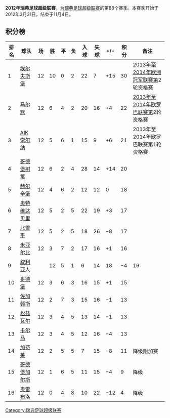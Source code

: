 **2012年瑞典足球超级联赛**，为[瑞典足球超级联赛](../Page/瑞典足球超级联赛.md "wikilink")的第88个赛季。本赛季开始于2012年3月31日，结束于11月4日。

## 积分榜

| 排名 | 球队                                                             | 场   | 胜  | 平 | 负 | 入球 | 失球 | \+/- | 积分 | 备注                                                                                    |
| -- | -------------------------------------------------------------- | --- | -- | - | - | -- | -- | ---- | -- | ------------------------------------------------------------------------------------- |
| 1  | [埃尔夫斯堡](https://zh.wikipedia.org/wiki/IF埃尔夫斯堡 "wikilink")      | 12  | 10 | 0 | 2 | 22 | 7  | \+15 | 30 | [2013年至2014年欧洲冠军联赛第](https://zh.wikipedia.org/wiki/2013年至2014年欧洲冠军联赛 "wikilink")2轮资格赛 |
| 2  | [马尔默](https://zh.wikipedia.org/wiki/马尔默足球俱乐部 "wikilink")       | 12  | 6  | 4 | 2 | 20 | 16 | \+4  | 22 | [2013年至2014年欧罗巴联赛第](https://zh.wikipedia.org/wiki/2013年至2014年欧罗巴联赛 "wikilink")2轮资格赛   |
| 3  | [AIK索尔纳](https://zh.wikipedia.org/wiki/AIK索尔纳 "wikilink")      | 12  | 5  | 6 | 1 | 15 | 9  | \+6  | 21 | 2013年至2014年欧罗巴联赛第1轮资格赛                                                                |
| 4  | [哥德堡树篱](https://zh.wikipedia.org/wiki/哥德堡树篱 "wikilink")        | 12  | 6  | 2 | 4 | 28 | 14 | \+14 | 20 |                                                                                       |
| 5  | [赫尔辛堡](https://zh.wikipedia.org/wiki/赫尔辛堡足球俱乐部 "wikilink")     | 12  | 4  | 6 | 2 | 12 | 12 | 0    | 18 |                                                                                       |
| 6  | [奥特维达贝里](https://zh.wikipedia.org/wiki/奥特维达贝里足球俱乐部 "wikilink") | 12  | 5  | 2 | 5 | 22 | 19 | \+3  | 17 |                                                                                       |
| 7  | [北雪平](https://zh.wikipedia.org/wiki/北雪平足球俱乐部 "wikilink")       | 12  | 5  | 2 | 5 | 18 | 26 | −8   | 17 |                                                                                       |
| 8  | [米亚尔比](https://zh.wikipedia.org/wiki/米亚尔比足球俱乐部 "wikilink")     | 12  | 3  | 7 | 2 | 17 | 16 | \+1  | 16 |                                                                                       |
| 9  | [叙利亚人](https://zh.wikipedia.org/wiki/叙利亚人足球俱乐部 "wikilink")     | |12 | 5  | 1 | 6 | 14 | 18 | −4   | 16 |                                                                                       |
| 10 | [哥德堡](https://zh.wikipedia.org/wiki/哥德堡体育俱乐部 "wikilink")       | 12  | 3  | 6 | 3 | 16 | 15 | \+1  | 15 |                                                                                       |
| 11 | [佐加顿斯](https://zh.wikipedia.org/wiki/佐加顿斯足球俱乐部 "wikilink")     | 12  | 2  | 7 | 3 | 15 | 16 | −1   | 13 |                                                                                       |
| 12 | [松兹瓦尔](https://zh.wikipedia.org/wiki/松兹瓦尔足球俱乐部 "wikilink")     | 12  | 3  | 4 | 5 | 13 | 14 | −1   | 13 |                                                                                       |
| 13 | [卡尔马](https://zh.wikipedia.org/wiki/卡尔马足球俱乐部 "wikilink")       | 12  | 3  | 4 | 5 | 12 | 16 | −4   | 13 |                                                                                       |
| 14 | [加费莱](https://zh.wikipedia.org/wiki/加费莱 "wikilink")            | 12  | 2  | 5 | 5 | 7  | 15 | −8   | 11 | 降级附加赛                                                                                 |
| 15 | [哥德堡加尔斯](https://zh.wikipedia.org/wiki/哥德堡加尔斯 "wikilink")      | 12  | 1  | 6 | 5 | 11 | 15 | −4   | 9  | 降级                                                                                    |
| 16 | [奥雷布洛](https://zh.wikipedia.org/wiki/奥雷布洛体育俱乐部 "wikilink")     | 12  | 0  | 4 | 8 | 10 | 22 | −12  | 4  | 降级                                                                                    |

[Category:瑞典足球超级联赛](https://zh.wikipedia.org/wiki/Category:瑞典足球超级联赛 "wikilink")